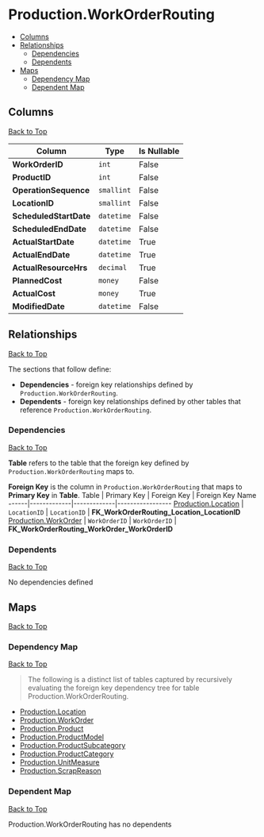# Production.WorkOrderRouting

* [Columns](#columns)
* [Relationships](#relationships)
    * [Dependencies](#dependencies)
    * [Dependents](#dependents)
* [Maps](#maps)
    * [Dependency Map](#dependency-map)
    * [Dependent Map](#dependent-map)

## Columns
[Back to Top](#productionworkorderrouting)

Column | Type | Is Nullable
-------|------|------------
**WorkOrderID** | `int` | False
**ProductID** | `int` | False
**OperationSequence** | `smallint` | False
**LocationID** | `smallint` | False
**ScheduledStartDate** | `datetime` | False
**ScheduledEndDate** | `datetime` | False
**ActualStartDate** | `datetime` | True
**ActualEndDate** | `datetime` | True
**ActualResourceHrs** | `decimal` | True
**PlannedCost** | `money` | False
**ActualCost** | `money` | True
**ModifiedDate** | `datetime` | False

## Relationships
[Back to Top](#productionworkorderrouting)


The sections that follow define:
* **Dependencies** - foreign key relationships defined by `Production.WorkOrderRouting`.
* **Dependents** - foreign key relationships defined by other tables that reference `Production.WorkOrderRouting`.

### Dependencies
[Back to Top](#productionworkorderrouting)


**Table** refers to the table that the foreign key defined by `Production.WorkOrderRouting` maps to.

**Foreign Key** is the column in `Production.WorkOrderRouting` that maps to **Primary Key** in **Table**.
Table | Primary Key | Foreign Key | Foreign Key Name
------|-------------|-------------|-----------------
[Production.Location](./Location.md) | `LocationID` | `LocationID` | **FK_WorkOrderRouting_Location_LocationID**
[Production.WorkOrder](./WorkOrder.md) | `WorkOrderID` | `WorkOrderID` | **FK_WorkOrderRouting_WorkOrder_WorkOrderID**

### Dependents
[Back to Top](#productionworkorderrouting)

No dependencies defined

## Maps
[Back to Top](#productionworkorderrouting)

### Dependency Map
[Back to Top](#productionworkorderrouting)

> The following is a distinct list of tables captured by recursively evaluating the foreign key dependency tree for table Production.WorkOrderRouting.

* [Production.Location](./Location.md)
* [Production.WorkOrder](./WorkOrder.md)
* [Production.Product](./Product.md)
* [Production.ProductModel](./ProductModel.md)
* [Production.ProductSubcategory](./ProductSubcategory.md)
* [Production.ProductCategory](./ProductCategory.md)
* [Production.UnitMeasure](./UnitMeasure.md)
* [Production.ScrapReason](./ScrapReason.md)
### Dependent Map
[Back to Top](#productionworkorderrouting)

Production.WorkOrderRouting has no dependents
